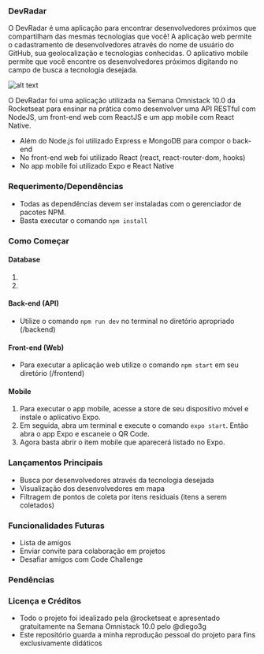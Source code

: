 ### DevRadar

O DevRadar é uma aplicação para encontrar desenvolvedores próximos que compartilham das mesmas  tecnologias que você!
A aplicação web permite o cadastramento de desenvolvedores através do nome de usuário do GitHub, sua geolocalização e tecnologias conhecidas.
O aplicativo mobile permite que você encontre os desenvolvedores próximos digitando no campo de busca a tecnologia desejada.

![alt text](https://raw.githubusercontent.com/Rocketseat/semana-omnistack-10/master/.github/devradar.png)

O DevRadar foi uma aplicação utilizada na Semana Omnistack 10.0 da Rocketseat para ensinar na prática como desenvolver uma API RESTful com NodeJS, um front-end web com ReactJS e um app mobile com React Native.

- Além do Node.js foi utilizado Express e MongoDB para compor o back-end
- No front-end web foi utilizado React (react, react-router-dom, hooks)
- No app mobile foi utilizado Expo e React Native

### Requerimento/Dependências

- Todas as dependências devem ser instaladas com o gerenciador de pacotes NPM.
- Basta executar o comando ```npm install```

### Como Começar

#### Database
1. 
2. 
#### Back-end (API)
- Utilize o comando ```npm run dev``` no terminal no diretório apropriado (/backend)
#### Front-end (Web)
- Para executar a aplicação web utilize o comando ```npm start``` em seu diretório (/frontend)
#### Mobile
1. Para executar o app mobile, acesse a store de seu dispositivo móvel e instale o aplicativo Expo.
2. Em seguida, abra um terminal e execute o comando ```expo start```. Então abra o app Expo e escaneie o QR Code.
3. Agora basta abrir o item mobile que aparecerá listado no Expo.

### Lançamentos Principais

- Busca por desenvolvedores através da tecnologia desejada
- Visualização dos desenvolvedores em mapa
- Filtragem de pontos de coleta por itens residuais (itens a serem coletados)

### Funcionalidades Futuras
- Lista de amigos
- Enviar convite para colaboração em projetos
- Desafiar amigos com Code Challenge

### Pendências

### Licença e Créditos

- Todo o projeto foi idealizado pela @rocketseat e apresentado gratuitamente na Semana Omnistack 10.0 pelo @diego3g
- Este repositório guarda a minha reprodução pessoal do projeto para fins exclusivamente didáticos
